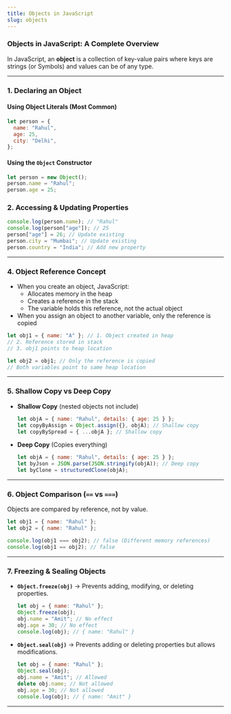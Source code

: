 ```yaml
---
title: Objects in JavaScript
slug: objects
---
```


### **Objects in JavaScript: A Complete Overview**

In JavaScript, an **object** is a collection of key-value pairs where keys are strings (or Symbols) and values can be of any type.

---

### **1. Declaring an Object**

#### **Using Object Literals (Most Common)**

```js
let person = {
  name: "Rahul",
  age: 25,
  city: "Delhi",
};
```

#### **Using the `Object` Constructor**

```js
let person = new Object();
person.name = "Rahul";
person.age = 25;
```

### **2. Accessing & Updating Properties**

```js
console.log(person.name); // "Rahul"
console.log(person["age"]); // 25
person["age"] = 26; // Update existing
person.city = "Mumbai"; // Update existing
person.country = "India"; // Add new property
```

---

### **4. Object Reference Concept**

- When you create an object, JavaScript:
  - Allocates memory in the heap
  - Creates a reference in the stack
  - The variable holds this reference, not the actual object
- When you assign an object to another variable, only the reference is copied

```js
let obj1 = { name: "A" }; // 1. Object created in heap
// 2. Reference stored in stack
// 3. obj1 points to heap location

let obj2 = obj1; // Only the reference is copied
// Both variables point to same heap location
```

---

### **5. Shallow Copy vs Deep Copy**

- **Shallow Copy** (nested objects not include)

  ```js
  let objA = { name: "Rahul", details: { age: 25 } };
  let copyByAssign = Object.assign({}, objA); // Shallow copy
  let copyBySpread = { ...objA }; // Shallow copy
  ```

- **Deep Copy** (Copies everything)
  ```js
  let objA = { name: "Rahul", details: { age: 25 } };
  let byJson = JSON.parse(JSON.stringify(objA)); // Deep copy
  let byClone = structuredClone(objA);
  ```

---

### **6. Object Comparison (`==` vs `===`)**

Objects are compared by reference, not by value.

```js
let obj1 = { name: "Rahul" };
let obj2 = { name: "Rahul" };

console.log(obj1 === obj2); // false (Different memory references)
console.log(obj1 == obj2); // false
```

---

### **7. Freezing & Sealing Objects**

- **`Object.freeze(obj)`** → Prevents adding, modifying, or deleting properties.

  ```js
  let obj = { name: "Rahul" };
  Object.freeze(obj);
  obj.name = "Amit"; // No effect
  obj.age = 30; // No effect
  console.log(obj); // { name: "Rahul" }
  ```

- **`Object.seal(obj)`** → Prevents adding or deleting properties but allows modifications.
  ```js
  let obj = { name: "Rahul" };
  Object.seal(obj);
  obj.name = "Amit"; // Allowed
  delete obj.name; // Not allowed
  obj.age = 30; // Not allowed
  console.log(obj); // { name: "Amit" }
  ```

---
